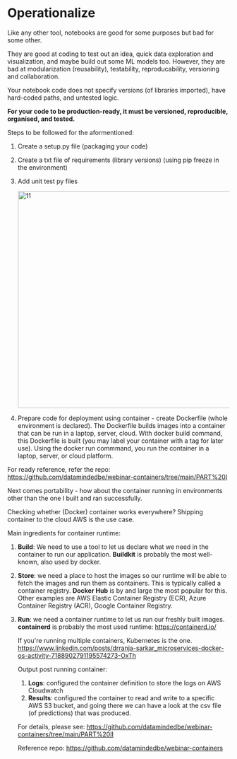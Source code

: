 
# Operationalize

Like any other tool, notebooks are good for some purposes but bad for some other.

They are good at coding to test out an idea, quick data exploration and visualization, and maybe build out some ML models too.
However, they are bad at modularization (reusability), testability, reproducability, versioning and collaboration. 

Your notebook code does not specify versions (of libraries imported), have hard-coded paths, and untested logic. 

**For your code to be production-ready, it must be versioned, reproducible, organised, and tested.** 

Steps to be followed for the aformentioned:

1) Create a setup.py file (packaging your code)
2) Create a txt file of requirements (library versions) (using pip freeze in the environment)
3) Add unit test py files

   <img width="491" alt="11" src="https://github.com/user-attachments/assets/58e03582-f32a-4969-b27a-f201fd580402" />


4) Prepare code for deployment using container - create Dockerfile (whole environment is declared).
   The Dockerfile builds images into a container that can be run in a laptop, server, cloud. With docker build command, this Dockerfile is built (you may label your container
   with a tag for later use). Using the docker run commmand, you run the container in a laptop, server, or cloud platform.

For ready reference, refer the repo: https://github.com/datamindedbe/webinar-containers/tree/main/PART%20I

Next comes portability - how about the container running in environments other than the one I built and ran successfully. 

Checking whether (Docker) container works everywhere? Shipping container to the cloud AWS is the use case.

Main ingredients for container runtime:
1. **Build**: We need to use a tool to let us declare what we need in the container to run our application. **Buildkit** is probably the most well-known, also used by docker.
2. **Store**: we need a place to host the images so our runtime will be able to fetch the images and run them as containers. This is typically called a container registry. **Docker Hub** is by and large the most popular for this. Other examples are AWS Elastic Container Registry (ECR), Azure Container Registry (ACR), Google Container Registry.
3. **Run**: we need a container runtime to let us run our freshly built images. **containerd** is probably the most used runtime: https://containerd.io/
   

   If you're running multiple containers, Kubernetes is the one.
   https://www.linkedin.com/posts/drranja-sarkar_microservices-docker-os-activity-7188902791195574273-OxTh

   Output post running container:
   1. **Logs**: configured the container definition to store the logs on AWS Cloudwatch
   2. **Results**: configured the container to read and write to a specific AWS S3 bucket, and going there we can have a look at the csv file (of predictions) that was produced.

   For details, please see: https://github.com/datamindedbe/webinar-containers/tree/main/PART%20II

   Reference repo: https://github.com/datamindedbe/webinar-containers
   

   








